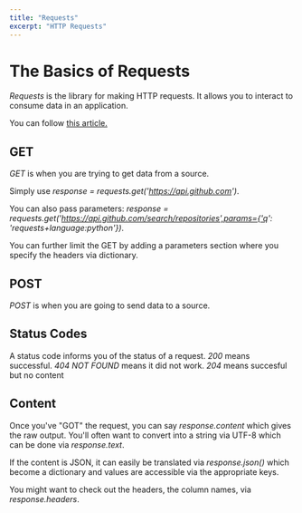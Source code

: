 ```yaml
---
title: "Requests"
excerpt: "HTTP Requests"
---
```



# The Basics of Requests
*Requests* is the library for making HTTP requests. It allows you to interact to consume data in an application.

You can follow [this article.](https://realpython.com/python-requests/)

## GET

*GET* is when you are trying to get data from a source.

Simply use *response = requests.get('https://api.github.com')*.

You can also pass parameters: *response = requests.get('https://api.github.com/search/repositories',params={'q': 'requests+language:python'})*.

You can further limit the GET by adding a parameters section where you specify the headers via dictionary.

## POST

*POST* is when you are going to send data to a source.

## Status Codes
A status code informs you of the status of a request. *200* means successful. *404 NOT FOUND* means it did not work. *204* means succesful but no content

## Content

Once you've "GOT" the request, you can say *response.content* which gives the raw output. You'll often want to convert into a string via UTF-8 which can be done via *response.text*.

If the content is JSON, it can easily be translated via *response.json()* which become a dictionary and values are accessible via the appropriate keys.

You might want to check out the headers, the column names, via *response.headers*.
